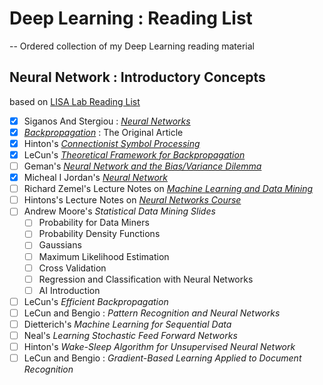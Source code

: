 # Deep Learning : Reading List
--
Ordered collection of my Deep Learning reading material


## Neural Network : Introductory Concepts

based on [LISA Lab Reading List](http://www.iro.umontreal.ca/~lisa/twiki/bin/view.cgi/Public/NeuralNetsIntroductoryMaterial)

- [x] Siganos And Stergiou : [*Neural Networks*](https://raw.githubusercontent.com/suriyadeepan/deeplearning/master/doc/01_ConceptsInNN/01_SiganosAndStergious_NN.pdf)
- [x] *[Backpropagation](https://raw.githubusercontent.com/suriyadeepan/deeplearning/master/doc/01_ConceptsInNN/02_BP-original.pdf)* : The Original Article
- [x] Hinton's [*Connectionist Symbol Processing*]( https://raw.githubusercontent.com/suriyadeepan/deeplearning/master/doc/01_ConceptsInNN/03_ConnectionistSymbolProcessing.pdf)
- [x] LeCun's [*Theoretical Framework for Backpropagation*]( https://raw.githubusercontent.com/suriyadeepan/deeplearning/master/doc/01_ConceptsInNN/04_TheoreticalFrameworkForBP.pdf)
- [ ] Geman's [*Neural Network and the Bias/Variance Dilemma*](https://raw.githubusercontent.com/suriyadeepan/deeplearning/master/doc/01_ConceptsInNN/05_BiasVariance.pdf)
- [x] Micheal I Jordan's [*Neural Network*](https://raw.githubusercontent.com/suriyadeepan/deeplearning/master/doc/01_ConceptsInNN/06_MichealJordan_NN.pdf )
- [ ] Richard Zemel's Lecture Notes on [*Machine Learning and Data Mining*](http://www.cs.toronto.edu/~zemel/inquiry/element_detail.php?ID=1)
- [ ] Hintons's Lecture Notes on [*Neural Networks Course*](http://www.cs.toronto.edu/~hinton/csc2535/lectures.html)
- [ ] Andrew Moore's *Statistical Data Mining Slides*
	- [ ] Probability for Data Miners
	- [ ] Probability Density Functions
	- [ ] Gaussians
	- [ ] Maximum Likelihood Estimation
	- [ ] Cross Validation
	- [ ] Regression and Classification with Neural Networks
	- [ ] AI Introduction
- [ ] LeCun's *Efficient Backpropagation*
- [ ] LeCun and Bengio : *Pattern Recognition and Neural Networks*
- [ ] Dietterich's *Machine Learning for Sequential Data*
- [ ] Neal's *Learning Stochastic Feed Forward Networks*
- [ ] Hinton's *Wake-Sleep Algorithm for Unsupervised Neural Network*
- [ ] LeCun and Bengio : *Gradient-Based Learning Applied to Document Recognition*
